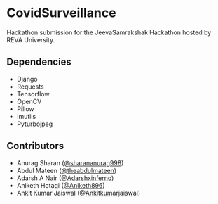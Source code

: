 # CovidSurveillance
Hackathon submission for the JeevaSamrakshak Hackathon hosted by REVA University. 


## Dependencies
* Django
* Requests
* Tensorflow
* OpenCV
* Pillow
* imutils
* Pyturbojpeg


## Contributors
* Anurag Sharan ([@sharananurag998](https://github.com/sharananurag998))
* Abdul Mateen ([@theabdulmateen](https://github.com/theabdulmateen))
* Adarsh A Nair ([@Adarshxinferno](https://github.com/Adarshxinferno))
* Aniketh Hotagi ([@Aniketh896](https://github.com/Aniketh896))
* Ankit Kumar Jaiswal ([@Ankitkumarjaiswal](https://github.com/Ankitkumarjaiswal))
